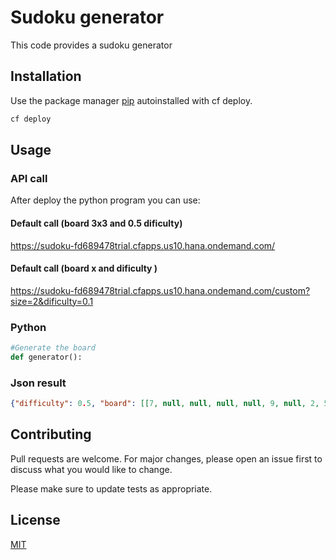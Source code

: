 # Sudoku generator

This code provides a sudoku generator

## Installation

Use the package manager [pip](https://pypi.org/project/py-sudoku/) autoinstalled with cf deploy.

```bash
cf deploy
```

## Usage

### API call
After deploy the python program you can use:

#### Default call (board 3x3 and 0.5 dificulty)
https://sudoku-fd689478trial.cfapps.us10.hana.ondemand.com/

#### Default call (board <size> x <size> and dificulty <dificulty> )
https://sudoku-fd689478trial.cfapps.us10.hana.ondemand.com/custom?size=2&dificulty=0.1

### Python
```python
#Generate the board
def generator():
```

### Json result
```json
{"difficulty": 0.5, "board": [[7, null, null, null, null, 9, null, 2, 5], [null, null, null, 1, 7, 8, null, 6, null], [null, 6, 9, null, 2, null, null, 7, null], [5, null, 3, null, 1, 2, 8, null, 6], [8, null, 2, null, 4, 3, 7, null, 1], [4, null, null, null, 5, 7, 9, null, 2], [6, 2, null, null, null, 4, 5, 9, null], [3, 5, null, null, 9, null, null, null, 7], [null, null, null, null, 3, 6, 2, null, null]], "with": 3, "height": 3, "boardSolution": [[7, 3, 8, 4, 6, 9, 1, 2, 5], [2, 4, 5, 1, 7, 8, 3, 6, 9], [1, 6, 9, 3, 2, 5, 4, 7, 8], [5, 7, 3, 9, 1, 2, 8, 4, 6], [8, 9, 2, 6, 4, 3, 7, 5, 1], [4, 1, 6, 8, 5, 7, 9, 3, 2], [6, 2, 1, 7, 8, 4, 5, 9, 3], [3, 5, 4, 2, 9, 1, 6, 8, 7], [9, 8, 7, 5, 3, 6, 2, 1, 4]]}
```

## Contributing
Pull requests are welcome. For major changes, please open an issue first to discuss what you would like to change.

Please make sure to update tests as appropriate.

## License
[MIT](https://choosealicense.com/licenses/mit/)